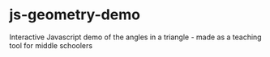 # js-geometry-demo
Interactive Javascript demo of the angles in a triangle - made as a teaching tool for middle schoolers
